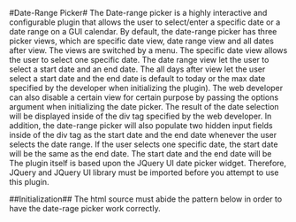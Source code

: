 #Date-Range Picker#
The Date-range picker is a highly interactive and configurable plugin that allows the user to select/enter a specific date or a date range on a GUI calendar. By default, the date-range picker has three picker views, which are specific date view, date range view and all dates after view. The views are switched by a menu. The specific date view allows the user to select one specific date. The date range view let the user to select a start date and an end date. The all days after view let the user select a start date and the end date is default to today or the max date specified by the developer when initializing the plugin). The web developer can also disable a certain view for certain purpose by passing the options argument when initializing the date picker. The result of the date selection will be displayed inside of the div tag specified by the web developer. In addition, the date-range picker will also populate two hidden input fields inside of the div tag as the start date and the end date whenever the user selects the date range. If the user selects one specific date, the start date will be the same as the end date. The start date and the end date will be The plugin itself is based upon the JQuery UI date picker widget. Therefore, JQuery and JQuery UI library must be imported before you attempt to use this plugin.

##Initialization##
The html source must abide the pattern below in order to have the date-rage picker work correctly.